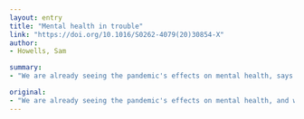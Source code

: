 ```yaml
---
layout: entry
title: "Mental health in trouble"
link: "https://doi.org/10.1016/S0262-4079(20)30854-X"
author:
- Howells, Sam

summary:
- "We are already seeing the pandemic's effects on mental health, says Sam Howellss. We need to act urgently to avoid a full-blown crisis, says howells's spokesman. He says we need to be prepared to avoid the crisis, he says. It is the first time mental health has been affected by a Pandemic. The pandamic has already affected mental health and mental health. But there is a crisis in the mental health crisis. Howelse seeing the effects of the pandemia, and we have already seen the effects."

original:
- "We are already seeing the pandemic's effects on mental health, and we need to act urgently to avoid a full-blown crisis, says Sam Howells"
---
```


